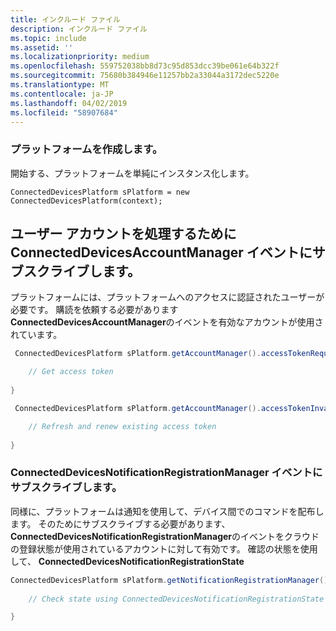 ```yaml
---
title: インクルード ファイル
description: インクルード ファイル
ms.topic: include
ms.assetid: ''
ms.localizationpriority: medium
ms.openlocfilehash: 559752038bb8d73c95d853dcc39be061e64b322f
ms.sourcegitcommit: 75680b384946e11257bb2a33044a3172dec5220e
ms.translationtype: MT
ms.contentlocale: ja-JP
ms.lasthandoff: 04/02/2019
ms.locfileid: "58907684"
---
```

### <a name="create-the-platform"></a>プラットフォームを作成します。

開始する、プラットフォームを単純にインスタンス化します。

`ConnectedDevicesPlatform sPlatform = new ConnectedDevicesPlatform(context);`

## <a name="subscribe-to-connecteddevicesaccountmanager-events-to-handle-the-user-account"></a>ユーザー アカウントを処理するために ConnectedDevicesAccountManager イベントにサブスクライブします。 

プラットフォームには、プラットフォームへのアクセスに認証されたユーザーが必要です。  購読を依頼する必要があります**ConnectedDevicesAccountManager**のイベントを有効なアカウントが使用されています。 

```Java
 ConnectedDevicesPlatform sPlatform.getAccountManager().accessTokenRequested().subscribe((accountManager, args) -> {

    // Get access token
                 
}
```

```Java
 ConnectedDevicesPlatform sPlatform.getAccountManager().accessTokenInvalidated().subscribe((accountManager, args) -> {

    // Refresh and renew existing access token
    
}
```


### <a name="subscribe-to-connecteddevicesnotificationregistrationmanager-events"></a>ConnectedDevicesNotificationRegistrationManager イベントにサブスクライブします。

同様に、プラットフォームは通知を使用して、デバイス間でのコマンドを配布します。  そのためにサブスクライブする必要があります、 **ConnectedDevicesNotificationRegistrationManager**のイベントをクラウドの登録状態が使用されているアカウントに対して有効です。  確認の状態を使用して、 **ConnectedDevicesNotificationRegistrationState**

```Java
ConnectedDevicesPlatform sPlatform.getNotificationRegistrationManager().notificationRegistrationStateChanged().subscribe((notificationRegistrationManager, args) -> {
    
    // Check state using ConnectedDevicesNotificationRegistrationState enum

}
```